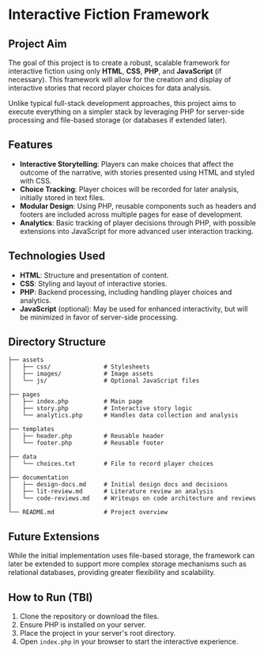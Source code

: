 # Interactive Fiction Framework

## Project Aim

The goal of this project is to create a robust, scalable framework for interactive fiction using only **HTML**, **CSS**, **PHP**, and **JavaScript** (if necessary). This framework will allow for the creation and display of interactive stories that record player choices for data analysis.

Unlike typical full-stack development approaches, this project aims to execute everything on a simpler stack by leveraging PHP for server-side processing and file-based storage (or databases if extended later).

## Features

- **Interactive Storytelling**: Players can make choices that affect the outcome of the narrative, with stories presented using HTML and styled with CSS.
- **Choice Tracking**: Player choices will be recorded for later analysis, initially stored in text files.
- **Modular Design**: Using PHP, reusable components such as headers and footers are included across multiple pages for ease of development.
- **Analytics**: Basic tracking of player decisions through PHP, with possible extensions into JavaScript for more advanced user interaction tracking.

## Technologies Used

- **HTML**: Structure and presentation of content.
- **CSS**: Styling and layout of interactive stories.
- **PHP**: Backend processing, including handling player choices and analytics.
- **JavaScript** (optional): May be used for enhanced interactivity, but will be minimized in favor of server-side processing.

## Directory Structure
```plaintext
├── assets
│   ├── css/               # Stylesheets
│   ├── images/            # Image assets
│   └── js/                # Optional JavaScript files
│
├── pages
│   ├── index.php          # Main page
│   ├── story.php          # Interactive story logic
│   └── analytics.php      # Handles data collection and analysis
│
├── templates
│   ├── header.php         # Reusable header
│   └── footer.php         # Reusable footer
│
├── data
│   └── choices.txt        # File to record player choices
│
├── documentation
│   ├── design-docs.md     # Initial design docs and decisions
│   ├── lit-review.md      # Literature review an analysis
│   └── code-reviews.md    # Writeups on code architecture and reviews
│
└── README.md              # Project overview
```
## Future Extensions

While the initial implementation uses file-based storage, the framework can later be extended to support more complex storage mechanisms such as relational databases, providing greater flexibility and scalability.

## How to Run (TBI)

1. Clone the repository or download the files.
2. Ensure PHP is installed on your server.
3. Place the project in your server's root directory.
4. Open `index.php` in your browser to start the interactive experience.
